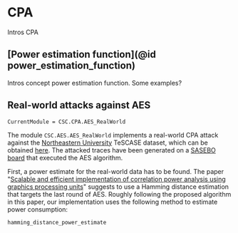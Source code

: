 # CPA

Intros CPA

## [Power estimation function](@id power_estimation_function)

Intros concept power estimation function. Some examples?



## Real-world attacks against AES
```@meta
CurrentModule = CSC.CPA.AES_RealWorld
```
The module `CSC.AES.AES_RealWorld` implements a real-world CPA attack against the
[Northeastern University](https://chest.coe.neu.edu/) TeSCASE dataset, which can be obtained [here](https://chest.coe.neu.edu/?current_page=POWER_TRACE_LINK&software=ptunmasked). The attacked traces have been generated on a [SASEBO board](https://www.risec.aist.go.jp/project/sasebo/) that executed the AES algorithm.


First, a power estimate for the real-world data has to be found. The paper "[Scalable and efficient implementation of correlation power analysis using graphics processing units](https://dl.acm.org/doi/10.1145/2611765.2611775)" suggests to use a Hamming distance estimation that targets the last round of AES. Roughly following the proposed algorithm in this paper, our implementation uses the following method to estimate power consumption:

```@docs
hamming_distance_power_estimate
```
